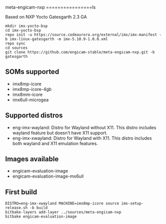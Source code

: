 
meta-engicam-nxp
================ls 

Based on NXP Yocto Gatesgarth 2.3 GA


```
mkdir imx-yocto-bsp
cd imx-yocto-bsp
repo init -u https://source.codeaurora.org/external/imx/imx-manifest -b imx-linux-gatesgarth -m imx-5.10.9-1.0.0.xml
repo sync
cd sources
git clone https://github.com/engicam-stable/meta-engicam-nxp.git -b gatesgarth
```

SOMs supported
--------------

- imx8mp-icore
- imx8mp-icore-4gb
- imx8mm-icore
- imx6ull-microgea


Supported distros
-----------------

- eng-imx-wayland: Distro for Wayland without X11. This distro includes wayland feature but doesn’t have X11 support.
- eng-imx-xwayland: Distro for Wayland with X11. This distro includes both wayland and X11 emulation features.

Images available
----------------

- engicam-evaluation-image
- engicam-evaluation-image-mx6ull

First build
-----------

```
DISTRO=eng-imx-xwayland MACHINE=imx8mp-icore source imx-setup-release.sh -b build
bitbake-layers add-layer ../sources/meta-engicam-nxp
bitbake engicam-evaluation-image
```

